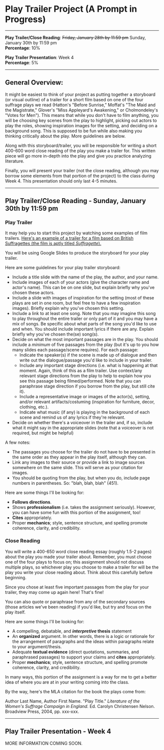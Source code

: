 # Play Trailer Project (A Prompt in Progress)

_____

**Play Trailer/Close Reading**: ~~Friday, January 28th by 11:59 pm~~ Sunday, January 30th by 11:59 pm
<br />**Percentage**: 10%

**Play Trailer Presentation**: Week 4
<br />**Percentage**: 5%

_____

## General Overview:

It might be easiest to think of your project as putting together a storyboard (or visual outline) of a trailer for a short film based on one of the four suffrage plays we read (Hatton's "Before Sunrise," Moffat's "The Maid and the Magistrate," Glover's "Miss Appleyard's Awakening," or Cholmondeley's "Votes for Men"). This means that while you don't have to film anything, you will be choosing key scenes from the play to highlight, picking out actors to play the roles, showing inspiration images for the setting, and deciding on a background song. This is supposed to be fun while also making you thinking critically about the play. More guidelines are below.

Along with this storyboard/trailer, you will be responsible for writing a short 400-600 word close reading of the play you make a trailer for. This written piece will go more in-depth into the play and give you practice analyzing literature.

Finally, you will present your trailer (not the close reading, although you may borrow some elements from that portion of the project) to the class during Week 4. This presentation should only last 4-5 minutes.

_____

## Play Trailer/Close Reading - Sunday, January 30th by 11:59 pm

### Play Trailer

It may help you to start this project by watching some examples of film trailers. [Here's an example of a trailer for a film based on British Suffragettes (the film is aptly titled *Suffragette*).](https://www.youtube.com/watch?v=056FI2Pq9RY)

You will be using Google Slides to produce the storyboard for your play trailer.

Here are some guidelines for your play trailer storyboard:
* Include a title slide with the name of the play, the author, and your name.
* Include images of each of your actors (give the character name and actor's name). This can be on one slide, but explain briefly why you've chosen these actors.
* Include a slide with images of inspiration for the setting (most of these plays are set in one room, but feel free to have a few inspiration images). Briefly explain why you've chosen this setting.
* Include a link to at least one song. Note that you may imagine this song to play throughout the entire trailer or only part of it and you may have a mix of songs. Be specific about what parts of the song you'd like to use and when. You should include important lyrics if there are any. Explain briefly why you've chosen the(se) song(s).
* Decide on what the most important passages are in the play. You should include a *minimum* of five passages from the play (but it's up to you how many slides each passage/scene requires). For each passage: 
  * Indicate the speaker(s) if the scene is made up of dialogue and then write out the dialogue/passage you'd like to include in your trailer.
  * Include any important stage directions (i.e. what is happening at that moment. Again, think of this as a film trailer. Use context/any relevant stage directions from the play to help to explain how you see this passage being filmed/performed. Note that you can paraphrase stage direction if you borrow from the play, but still cite it).
  * Include a representative image or images of the actor(s), setting, and/or relevant artifacts/costuming (inspiration for furniture, decor, clothing, etc.).
  * Indicate what music (if any) is playing in the background of each scene and remind us of any lyrics if they're relevant.
* Decide on whether there's a voiceover in the trailer and, if so, include what it might say in the appropriate slides (note that a voiceover is not required, but might be helpful)

A few notes:
* The passages you choose for the trailer do not have to be presented in the same order as they appear in the play itself, although they can.
* Link any images to their source or provide a link to image sources somewhere on the same slide. This will serve as your citation for images.
* You should be quoting from the play, but when you do, include page numbers in parentheses. So: "blah, blah, blah" (451).

Here are some things I'll be looking for:
* **Follows directions**.
* Shows **professionalism** (i.e. takes the assignment seriously). However, you can have some fun with this portion of the assignment, too!
* **Cites** appropriately.
* Proper **mechanics**; style, sentence structure, and spelling promote coherence, clarity, and credibility.

### Close Reading

You will write a 400-650 word close reading essay (roughly 1.5-2 pages) about the play you made your trailer about. Remember, you must choose one of the four plays to focus on; this assignment should not discuss multiple plays, so whichever play you choose to make a trailer for will be the play you write your close reading about. Think about this carefully before beginning.

Since you chose at least five important passages from the play for your trailer, they may come up again here! That's fine! 

You can also quote or paraphrase from any of the secondary sources (those articles we've been reading) if you'd like, but try and focus on the play itself.

Here are some things I'll be looking for:
* A compelling, debatable, and ***interpretive* thesis** statement
* An **organized** argument. In other words, there is a logic or rationale for the arrangement of paragraphs and the ideas within paragraphs relate to your argument/thesis.
* Adequate **textual evidence** (direct quotations, summaries, and paraphrased passages) to support your claims and **cites** appropriately.
* Proper **mechanics**; style, sentence structure, and spelling promote coherence, clarity, and credibility.

In many ways, this portion of the assignment is a way for me to get a better idea of where you are at in your writing coming into the class. 

By the way, here's the MLA citation for the book the plays come from:

Author Last Name, Author First Name. "Play Title." *Literature of the Women's Suffrage Campaign in England.* Ed. Carolyn Christensen Nelson. Broadview Press, 2004, pp. xxx-xxx. 

_____

## Play Trailer Presentation - Week 4

MORE INFORMATION COMING SOON. 
